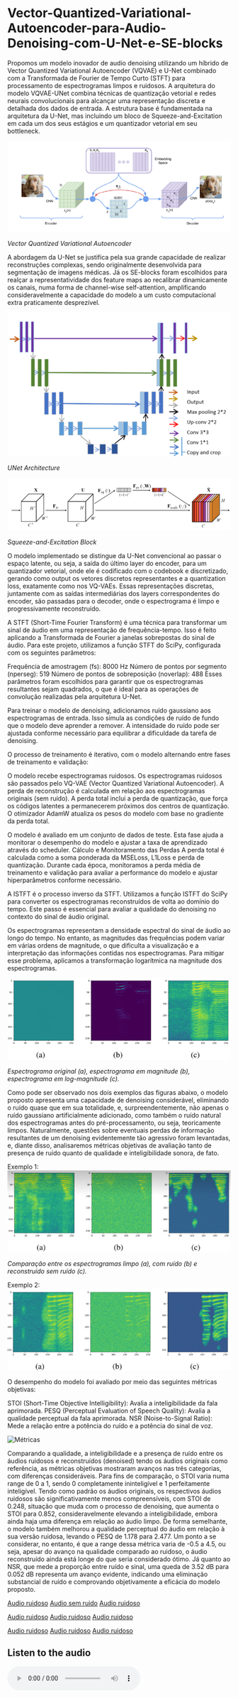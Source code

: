 # Vector-Quantized-Variational-Autoencoder-para-Audio-Denoising-com-U-Net-e-SE-blocks
Propomos um modelo inovador de audio denoising utilizando um híbrido de Vector Quantized Variational Autoencoder (VQVAE) e U-Net combinado com a  Transformada de Fourier de Tempo Curto (STFT) para processamento de espectrogramas limpos e ruidosos.
A arquitetura do modelo VQVAE-UNet combina técnicas de quantização vetorial e redes neurais convolucionais para alcançar uma representação discreta e detalhada dos dados de entrada. A estrutura base é fundamentada na arquitetura da U-Net, mas incluindo um bloco de Squeeze-and-Excitation em cada um dos seus estágios e um quantizador vetorial em seu bottleneck.

![Vector Quantized Variational Autoencoder](images/VQVAE.png)

*Vector Quantized Variational Autoencoder*


A abordagem da U-Net se justifica pela sua grande capacidade de realizar reconstruções complexas, sendo originalmente desenvolvida para segmentação de imagens médicas. Já os SE-blocks foram escolhidos para realçar a representatividade dos feature maps ao recalibrar dinamicamente os canais, numa forma de channel-wise self-attention, amplificando consideravelmente a capacidade do modelo a um custo computacional extra praticamente desprezível.

![U-Net](images/unet.png)

*UNet Architecture*

![SE-Blocks](images/se.png)

*Squeeze-and-Excitation Block*

O modelo implementado se distingue da U-Net convencional ao passar o espaço latente, ou seja, a saída do último layer do encoder, para um quantizador vetorial, onde ele é codificado com o codebook e discretizado, gerando como output os vetores discretos representantes e a quantization loss, exatamente como nos VQ-VAEs. Essas representações discretas, juntamente com as saídas intermediárias dos layers correspondentes do encoder, são passadas para o decoder, onde o espectrograma é limpo e progressivamente reconstruído.

A STFT (Short-Time Fourier Transform) é uma técnica para transformar um sinal de áudio em uma representação de frequência-tempo. Isso é feito aplicando a Transformada de Fourier a janelas sobrepostas do sinal de áudio. Para este projeto, utilizamos a função STFT do SciPy, configurada com os seguintes parâmetros:

Frequência de amostragem (fs): 8000 Hz
Número de pontos por segmento (nperseg): 519
Número de pontos de sobreposição (noverlap): 488
Esses parâmetros foram escolhidos para garantir que os espectrogramas resultantes sejam quadrados, o que é ideal para as operações de convolução realizadas pela arquitetura U-Net.

Para treinar o modelo de denoising, adicionamos ruído gaussiano aos espectrogramas de entrada. Isso simula as condições de ruído de fundo que o modelo deve aprender a remover. A intensidade do ruído pode ser ajustada conforme necessário para equilibrar a dificuldade da tarefa de denoising.

O processo de treinamento é iterativo, com o modelo alternando entre fases de treinamento e validação:

O modelo recebe espectrogramas ruidosos.
Os espectrogramas ruidosos são passados pelo VQ-VAE (Vector Quantized Variational Autoencoder).
A perda de reconstrução é calculada em relação aos espectrogramas originais (sem ruído). A perda total inclui a perda de quantização, que força os códigos latentes a permanecerem próximos dos centros de quantização.
O otimizador AdamW atualiza os pesos do modelo com base no gradiente da perda total.

O modelo é avaliado em um conjunto de dados de teste.
Esta fase ajuda a monitorar o desempenho do modelo e ajustar a taxa de aprendizado através do scheduler.
Cálculo e Monitoramento das Perdas
A perda total é calculada como a soma ponderada da MSELoss, L1Loss e perda de quantização. Durante cada época, monitoramos a perda média de treinamento e validação para avaliar a performance do modelo e ajustar hiperparâmetros conforme necessário.

A ISTFT é o processo inverso da STFT. Utilizamos a função ISTFT do SciPy para converter os espectrogramas reconstruídos de volta ao domínio do tempo. Este passo é essencial para avaliar a qualidade do denoising no contexto do sinal de áudio original.

Os espectrogramas representam a densidade espectral do sinal de áudio ao longo do tempo. No entanto, as magnitudes das frequências podem variar em várias ordens de magnitude, o que dificulta a visualização e a interpretação das informações contidas nos espectrogramas. Para mitigar esse problema, aplicamos a transformação logarítmica na magnitude dos espectrogramas.

![Espectrogramas normais e em log-magnitude](images/logmagnitude.png)

*Espectrograma original (a), espectrograma em magnitude (b), espectrograma em log-magnitude (c).*

Como pode ser observado nos dois exemplos das figuras abaixo, o modelo proposto apresenta uma capacidade de denoising considerável, eliminando o ruído quase que em sua totalidade, e, surpreendentemente, não apenas o ruído gaussiano artificialmente adicionado, como também o ruído natural dos espectrogramas antes do pré-processamento, ou seja, teoricamente limpos. Naturalmente, questões sobre eventuais perdas de informação resultantes de um denoising evidentemente tão agressivo foram levantadas, e, diante disso, analisaremos métricas objetivas de avaliação tanto de presença de ruído quanto de qualidade e inteligibilidade sonora, de fato.

Exemplo 1:
![Espectrogramas](images/ex1.png)

*Comparação entre os espectrogramas limpo (a), com ruído (b) e reconstruído sem ruído (c).*

Exemplo 2:
![Espectrogramas2](images/ex2.png)

O desempenho do modelo foi avaliado por meio das seguintes métricas objetivas:

STOI (Short-Time Objective Intelligibility): Avalia a inteligibilidade da fala aprimorada.
PESQ (Perceptual Evaluation of Speech Quality): Avalia a qualidade perceptual da fala aprimorada.
NSR (Noise-to-Signal Ratio): Mede a relação entre a potência do ruído e a potência do sinal de voz.

![Métricas](images/Métricas.png)

Comparando a qualidade, a inteligibilidade e a presença de ruído entre os áudios ruidosos e reconstruídos (denoised) tendo os áudios originais como referência, as métricas objetivas mostraram avanços nas três categorias, com diferenças consideráveis. Para fins de comparação, o STOI varia numa range de 0 a 1, sendo 0 completamente ininteligível e 1 perfeitamente inteligível. Tendo como padrão os áudios originais, os respectivos áudios ruidosos são significativamente menos compreensíveis, com STOI de 0.248, situação que muda com o processo de denoising, que aumenta o STOI para 0.852, consideravelmente elevando a inteligibilidade, embora ainda haja uma diferença em relação ao áudio limpo. De forma semelhante, o modelo também melhorou a qualidade perceptual do áudio em relação à sua versão ruidosa, levando o PESQ de 1.178 para 2.477. Um ponto a se considerar, no entanto, é que a range dessa métrica varia de -0.5 a 4.5, ou seja, apesar do avanço na qualidade comparado ao ruidoso, o áudio reconstruído ainda está longe do que seria considerado ótimo. Já quanto ao NSR, que mede a proporção entre ruído e sinal, uma queda de 3.52 dB para 0.052 dB representa um avanço evidente, indicando uma eliminação substancial de ruído e comprovando objetivamente a eficácia do modelo proposto.

[Audio ruidoso](audios/noisy_audio1.wav)
[Audio sem ruido](audios/denoised_audio1.wav)
[Audio ruidoso](audios/good_audio1.wav)

[Audio ruidoso](audios/noised_audio2.wav)
[Audio ruidoso](audios/denoised_audio2.wav)
[Audio ruidoso](audios/good_audio2.wav)

[Audio ruidoso](audios/noised_audio3.wav)
[Audio ruidoso](audios/denoised_audio3.wav)
[Audio ruidoso](audios/good_audio3.wav)


## Listen to the audio

<audio controls>
  <source src="audios/denoised_audio3.wav" type="audio/wav">
  Your browser does not support the audio element.
</audio>

